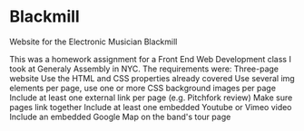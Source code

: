 Blackmill
=========

Website for the Electronic Musician Blackmill

This was a homework assignment for a Front End Web Development class I took at Generaly Assembly in NYC. The requirements were:
Three-page website
Use the HTML and CSS properties already covered
Use several img elements per page, use one or more CSS background images per page
Include at least one external link per page (e.g. Pitchfork review)
Make sure pages link together
Include at least one embedded Youtube or Vimeo video
Include an embedded Google Map on the band's tour page